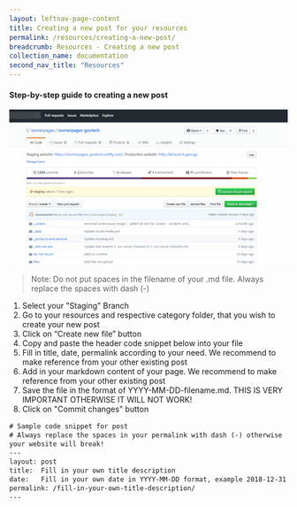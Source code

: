 ```yaml
---
layout: leftnav-page-content
title: Creating a new post for your resources
permalink: /resources/creating-a-new-post/
breadcrumb: Resources - Creating a new post
collection_name: documentation
second_nav_title: "Resources"
---
```

#### **Step-by-step guide to creating a new post**
![Create a new post](/images/resources/creating-a-new-post.gif)
> Note: Do not put spaces in the filename of your .md file. Always replace the spaces with dash (-)

1. Select your "Staging" Branch
2. Go to your resources and respective category folder, that you wish to create your new post
3. Click on “Create new file” button
4. Copy and paste the header code snippet below into your file
5. Fill in title, date, permalink according to your need. We recommend to make reference from your other existing post
6. Add in your markdown content of your page. We recommend to make reference from your other existing post
7. Save the file in the format of YYYY-MM-DD-filename.md. THIS IS VERY IMPORTANT OTHERWISE IT WILL NOT WORK!
8. Click on "Commit changes" button

```
# Sample code snippet for post
# Always replace the spaces in your permalink with dash (-) otherwise your website will break!
---
layout: post
title:  Fill in your own title description
date:   Fill in your own date in YYYY-MM-DD format, example 2018-12-31
permalink: /fill-in-your-own-title-description/
---
```
